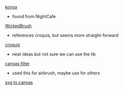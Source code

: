 [konva](https://konvajs.org/)
- found from NightCafe

[WickedBrush](https://github.com/Wicklets/WickBrush/tree/main/brushes)
- references croquis, but seems more straight-forward

[croquis](https://github.com/disjukr/croquis.js)
- neat ideas but not sure we can use the lib

[canvas filter](https://developer.mozilla.org/en-US/docs/Web/API/CanvasRenderingContext2D/filter)
- used this for airbrush, maybe use for others

[svg to canvas](https://jsfiddle.net/Wijmo5/h2L3gw88/)
